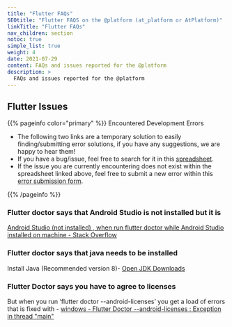 ```yaml
---
title: "Flutter FAQs"
SEOtitle: "Flutter FAQS on the @platform (at_platform or AtPlatform)"
linkTitle: "Flutter FAQs"
nav_children: section
notoc: true
simple_list: true
weight: 4
date: 2021-07-29
content: FAQs and issues reported for the @platform
description: >
  FAQs and issues reported for the @platform
---
```


## Flutter Issues

{{% pageinfo color="primary" %}}
Encountered Development Errors

- The following two links are a temporary solution to easily finding/submitting error solutions, if you have any suggestions, we are happy to hear them!
- If you have a bug/issue, feel free to search for it in this [spreadsheet](https://docs.google.com/spreadsheets/d/1e5eiKAHsVj-kVy91R5L_Y85sLD1bYzly1OUAnf1ny2s/edit?usp=sharing).
- If the issue you are currently encountering does not exist within the spreadsheet linked above, feel free to submit a new error within this [error submission form](https://forms.gle/F9BFYMzoXe1wkva67).

{{% /pageinfo %}}

### Flutter doctor says that Android Studio is not installed but it is

[Android Studio (not installed) , when run flutter doctor while Android Studio installed on machine - Stack Overflow](https://stackoverflow.com/questions/59647791/tag-android-studio-not-installed-when-run-flutter-doctor-while-android)

### Flutter doctor says that java needs to be installed

Install Java (Recommended version 8)- [Open JDK Downloads](https://www.openlogic.com/openjdk-downloads?field_java_parent_version_target_id=416&field_operating_system_target_id=All&field_architecture_target_id=391&field_java_package_target_id=396)

### Flutter Doctor says you have to agree to licenses

But when you run ‘flutter doctor --android-licenses’ you get a load of errors that is fixed with - [windows - Flutter Doctor --android-licenses : Exception in thread "main"](https://stackoverflow.com/questions/64708446/flutter-doctor-android-licenses-exception-in-thread-main-java-lang-noclass)
